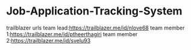 # Job-Application-Tracking-System

trailblazer urls
team lead:https://trailblazer.me/id/nlove68
team member 1:https://trailblazer.me/id/ptheerthagiri
team member 2:https://trailblazer.me/id/svelu93
